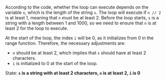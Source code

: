 According to the code, whether the loop can execute depends on the variable `n`, which is the length of the string `s`. The loop will execute if `n // 2` is at least 1, meaning that `n` must be at least 2. Before the loop starts, `s` is a string with a length between 1 and 1000, so we need to ensure that `n` is at least 2 for the loop to execute. 

At the start of the loop, the index `i` will be 0, as it initializes from 0 in the range function. Therefore, the necessary adjustments are:
- `n` should be at least 2, which implies that `s` should have at least 2 characters.
- `i` is initialized to 0 at the start of the loop.

State: **`s` is a string with at least 2 characters, `n` is at least 2, `i` is 0**